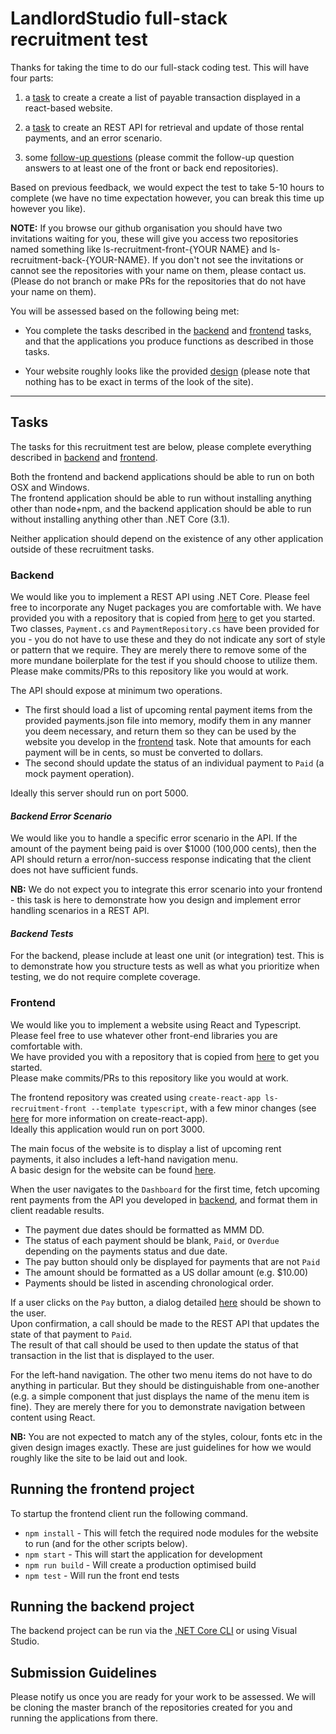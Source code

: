# LandlordStudio full-stack recruitment test

Thanks for taking the time to do our full-stack coding test. This will have four parts:

1. a [task](#frontend) to create a create a list of payable transaction displayed in a react-based website.

2. a [task](#backend) to create an REST API for retrieval and update of those rental payments, and an error scenario.

3. some [follow-up questions](./FOLLOW-UP.md) (please commit the follow-up question answers to at least one of the front or back end repositories).

Based on previous feedback, we would expect the test to take 5-10 hours to complete (we have no time expectation however, you can break this time up however you like).

**NOTE:** If you browse our github organisation you should have two invitations waiting for you, these will give you access two repositories named something like ls-recruitment-front-{YOUR NAME} and ls-recruitment-back-{YOUR-NAME}. If you don't not see the invitations or cannot see the repositories with your name on them, please contact us. (Please do not branch or make PRs for the repositories that do not have your name on them).

You will be assessed based on the following being met:

- You complete the tasks described in the [backend](#backend) and [frontend](#frontend) tasks, and that the applications you produce functions as described in those tasks.

- Your website roughly looks like the provided [design](./design-spec/layout_and_list.png) (please note that nothing has to be exact in terms of the look of the site).

---

## Tasks

The tasks for this recruitment test are below, please complete everything described in [backend](#backend) and [frontend](#frontend).

Both the frontend and backend applications should be able to run on both OSX and Windows.  
The frontend application should be able to run without installing anything other than node+npm, and the backend application should be able to run without installing anything other than .NET Core (3.1).

Neither application should depend on the existence of any other application outside of these recruitment tasks.

### Backend

We would like you to implement a REST API using .NET Core. Please feel free to incorporate any Nuget packages you are comfortable with.
We have provided you with a repository that is copied from [here](https://github.com/LandlordStudio-Recruitment/ls-recruitment-back) to get you started.  
Two classes, `Payment.cs` and `PaymentRepository.cs` have been provided for you - you do not have to use these and they do not indicate any sort of style or pattern that we require. They are merely there to remove some of the more mundane boilerplate for the test if you should choose to utilize them.  
Please make commits/PRs to this repository like you would at work.

The API should expose at minimum two operations.

- The first should load a list of upcoming rental payment items from the provided payments.json file into memory, modify them in any manner you deem necessary, and return them so they can be used by the website you develop in the [frontend](#frontend) task. Note that amounts for each payment will be in cents, so must be converted to dollars.
- The second should update the status of an individual payment to `Paid` (a mock payment operation).

Ideally this server should run on port 5000.

#### _Backend Error Scenario_

We would like you to handle a specific error scenario in the API. If the amount of the payment being paid is over \$1000 (100,000 cents), then the API should return a error/non-success response indicating that the client does not have sufficient funds.

**NB:** We do not expect you to integrate this error scenario into your frontend - this task is here to demonstrate how you design and implement error handling scenarios in a REST API.

#### _Backend Tests_

For the backend, please include at least one unit (or integration) test. This is to demonstrate how you structure tests as well as what you prioritize when testing, we do not require complete coverage.

### Frontend

We would like you to implement a website using React and Typescript.  
Please feel free to use whatever other front-end libraries you are comfortable with.  
We have provided you with a repository that is copied from [here](https://github.com/LandlordStudio-Recruitment/ls-recruitment-front) to get you started.  
Please make commits/PRs to this repository like you would at work.

The frontend repository was created using `create-react-app ls-recruitment-front --template typescript`, with a few minor changes (see [here](https://create-react-app.dev/docs/documentation-intro) for more information on create-react-app).  
Ideally this application would run on port 3000.

The main focus of the website is to display a list of upcoming rent payments, it also includes a left-hand navigation menu.  
A basic design for the website can be found [here](./design-spec/layout_and_list.png).

When the user navigates to the `Dashboard` for the first time, fetch upcoming rent payments from the API you developed in [backend](#backend), and format them in client readable results.

- The payment due dates should be formatted as MMM DD.
- The status of each payment should be blank, `Paid`, or `Overdue` depending on the payments status and due date.
- The pay button should only be displayed for payments that are not `Paid`
- The amount should be formatted as a US dollar amount (e.g. \$10.00)
- Payments should be listed in ascending chronological order.

If a user clicks on the `Pay` button, a dialog detailed [here](./design-spec/pay.png) should be shown to the user.  
Upon confirmation, a call should be made to the REST API that updates the state of that payment to `Paid`.  
The result of that call should be used to then update the status of that transaction in the list that is displayed to the user.

For the left-hand navigation. The other two menu items do not have to do anything in particular. But they should be distinguishable from one-another (e.g. a simple component that just displays the name of the menu item is fine). They are merely there for you to demonstrate navigation between content using React.

**NB:**
You are not expected to match any of the styles, colour, fonts etc in the given design images exactly. These are just guidelines for how we would roughly like the site to be laid out and look.

## Running the frontend project

To startup the frontend client run the following command.

- `npm install` - This will fetch the required node modules for the website to run (and for the other scripts below).
- `npm start` - This will start the application for development
- `npm run build` - Will create a production optimised build
- `npm test` - Will run the front end tests

## Running the backend project

The backend project can be run via the [.NET Core CLI](https://docs.microsoft.com/en-us/dotnet/core/tools/dotnet-run) or using Visual Studio.

## Submission Guidelines

Please notify us once you are ready for your work to be assessed. We will be cloning the master branch of the repositories created for you and running the applications from there.
